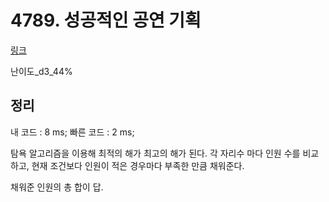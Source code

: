 # 4789. 성공적인 공연 기획

[링크](https://swexpertacademy.com/main/code/problem/problemDetail.do?contestProbId=AWS2dSgKA8MDFAVT&categoryId=AWS2dSgKA8MDFAVT&categoryType=CODE)

난이도\_d3\_44%

## 정리

내 코드 : 8 ms;
빠른 코드 : 2 ms;

탐욕 알고리즘을 이용해 최적의 해가 최고의 해가 된다.
각 자리수 마다 인원 수를 비교하고, 현재 조건보다 인원이 적은 경우마다 부족한 만큼 채워준다.

채워준 인원의 총 합이 답.
